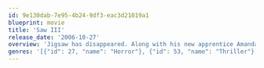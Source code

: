 ```yaml
---
id: 9e130dab-7e95-4b24-9df3-eac3d21019a1
blueprint: movie
title: 'Saw III'
release_date: '2006-10-27'
overview: 'Jigsaw has disappeared. Along with his new apprentice Amanda, the puppet-master behind the cruel, intricate games that have terrified a community and baffled police has once again eluded capture and vanished. While city detective scramble to locate him, Doctor Lynn Denlon and Jeff Reinhart are unaware that they are about to become the latest pawns on his vicious chessboard.'
genres: '[{"id": 27, "name": "Horror"}, {"id": 53, "name": "Thriller"}, {"id": 80, "name": "Crime"}]'
---
```

